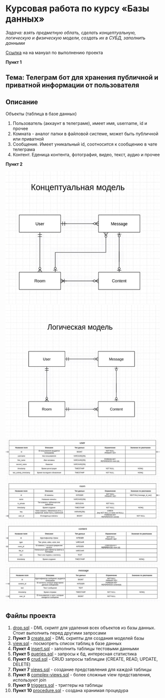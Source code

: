 # Курсовая работа по курсу «Базы данных»

*Задача: взять предметную облать, сделать концептуальную, логическую и физическую модели, 
создать их в СУБД, заполнить данными*

[Ссылка](https://vk.com/doc227432747_600751970?hash=0f20c5620f0f205874&dl=75c3d8ed95f0825ca2) на на мануал по выполнению проекта

**Пункт 1**
## Тема: Телеграм бот для хранения публичной и приватной информации от пользователя

## Описание

Объекты (таблица в базе данных)
1. Пользователь (аккаунт в телеграме), имеет имя, username, id и прочее
2. Комната - аналог папки в файловой системе, может быть публичной или приватной
3. Сообщение. Имеет уникальный id, соотносится к сообщению в чате телеграма
4. Контент. Еденица контента, фотография, видео, текст, аудио и прочее

**Пункт 2**

![concept-model](./public/concept-model.jpg)
![logic-model](./public/logic-model.jpg)
![user](./public/user.jpg)
![room](./public/room.jpg)
![content](./public/content.jpg)
![message](./public/message.jpg)

## Файлы проекта
1. [drop.sql](sql/drop.sql) - DML скрипт для удаления всех объектов из базы данных. Стоит выполнить перед другими запросами
1. **Пункт 3** [create.sql](sql/create.sql) - DML скрипты для создания моделей базы
1. [view.sql](sql/view.sql) - посмотреть список таблиц в базе данных
1. **Пункт 4** [insert.sql](sql/insert.sql) - заполнить таблицы тестовыми данными
1. **Пункт 5** [queries.sql](sql/queries.sql) - запросы к бд, интересная статистика
1. **Пункт 6** [crud.sql](sql/crud.sql) - CRUD запросы таблицам (CREATE, READ, UPDATE, DELETE)
1. **Пункт 7** [views.sql](sql/views.sql) - создание представления для каждой таблицы
1. **Пункт 8** [complex-views.sql](sql/complex-views.sql) - более сложные view представления, используют join
1. **Пункт 9** [triggers.sql](sql/triggers.sql) - триггеры на таблицы
1. **Пункт 10** [procedure.sql](sql/procedure.sql) - создана хранимая процедура
